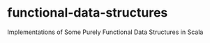 functional-data-structures
==========================

Implementations of Some Purely Functional Data Structures in Scala
